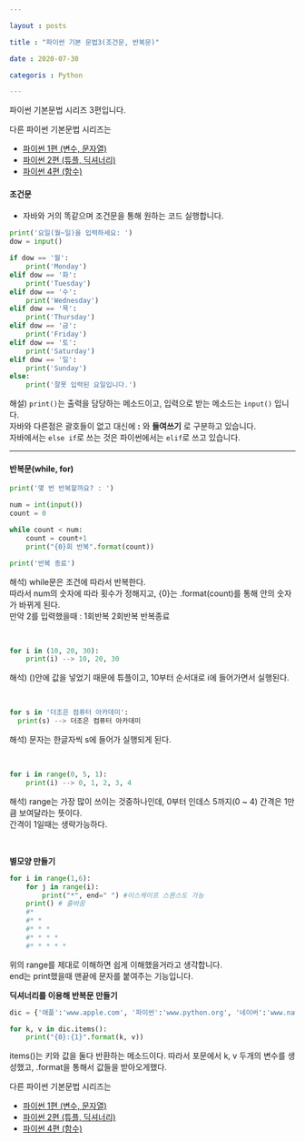 ```yaml
---

layout : posts

title : "파이썬 기본 문법3(조건문, 반복문)"

date : 2020-07-30

categoris : Python

---
```


파이썬 기본문법 시리즈 3편입니다.

다른 파이썬 기본문법 시리즈는
- [파이썬 1편 (변수, 문자열)](https://pkt369.github.io/pythonBasic1/)
- [파이썬 2편 (튜플, 딕셔너리)](https://pkt369.github.io/pythonBasic2/)
- [파이썬 4편 (함수)](https://pkt369.github.io/pythonBasic4/)

<h4>조건문</h4>

- 자바와 거의 똑같으며 조건문을 통해 원하는 코드 실행합니다.

```python
print('요일(월~일)을 입력하세요: ')
dow = input()

if dow == '월':
    print('Monday')
elif dow == '화':
    print('Tuesday')
elif dow == '수':
    print('Wednesday')
elif dow == '목':
    print('Thursday')
elif dow == '금':
    print('Friday')
elif dow == '토':
    print('Saturday')
elif dow == '일':
    print('Sunday')
else:
    print('잘못 입력된 요일입니다.')
```

해설) `print()`는 출력을 담당하는 메소드이고, 입력으로 받는 메소드는 `input()` 입니다.  
자바와 다른점은 괄호들이 없고 대신에 **:** 와 **들여쓰기** 로 구분하고 있습니다.  
자바에서는 `else if`로 쓰는 것은 파이썬에서는 `elif`로 쓰고 있습니다.

<hr>

<h4>반복문(while, for)</h4>

```python
print('몇 번 반복할까요? : ')

num = int(input())
count = 0

while count < num:
    count = count+1
    print("{0}회 반복".format(count))

print('반복 종료')
```

해석) while문은 조건에 따라서 반복한다.  
따라서 num의 숫자에 따라 횟수가 정해지고, {0}는 .format(count)를 통해 안의 숫자가 바뀌게 된다.  
만약 2를 입력했을때 : 1회반복 2회반복 반복종료

<br>



```Python
for i in (10, 20, 30):
    print(i) --> 10, 20, 30
```


해석) ()안에 값을 넣었기 때문에 튜플이고, 10부터 순서대로 i에 들어가면서 실행된다.

<br>

```python
for s in '더조은 컴퓨터 아카데미':
  print(s) --> 더조은 컴퓨터 아카데미
```

해석) 문자는 한글자씩 s에 들어가 실행되게 된다.

<br>

```python
for i in range(0, 5, 1):
    print(i) --> 0, 1, 2, 3, 4
```

해석) range는 가장 많이 쓰이는 것중하나인데, 0부터 인데스 5까지(0 ~ 4) 간격은 1만큼 보여달라는 뜻이다.  
간격이 1일때는 생략가능하다.

<br>

**별모양 만들기**
```python
for i in range(1,6):
    for j in range(i):
        print("*", end=" ") #이스케이프 스퀀스도 가능
    print() # 줄바꿈
    #*
    #* *
    #* * *
    #* * * *
    #* * * * *
```

위의 range를 제대로 이해하면 쉽게 이해했을거라고 생각합니다.  
end는 print했을때 맨끝에 문자를 붙여주는 기능입니다.

**딕셔너리를 이용해 반복문 만들기**

```python
dic = {'애플':'www.apple.com', '파이썬':'www.python.org', '네이버':'www.naver.com'}

for k, v in dic.items():
    print("{0}:{1}".format(k, v))
```

items()는 키와 값을 둘다 반환하는 메소드이다. 따라서 포문에서 k, v 두개의 변수를 생성했고, .format을 통해서 값들을 받아오게했다.

다른 파이썬 기본문법 시리즈는
- [파이썬 1편 (변수, 문자열)](https://pkt369.github.io/pythonBasic1/)
- [파이썬 2편 (튜플, 딕셔너리)](https://pkt369.github.io/pythonBasic2/)
- [파이썬 4편 (함수)](https://pkt369.github.io/pythonBasic4/)
